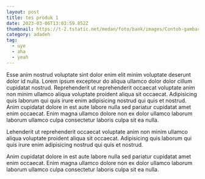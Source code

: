 ```yaml
---
layout: post
title: tes produk 1
date: 2023-03-06T13:03:59.852Z
thumbnail: https://t-2.tstatic.net/medan/foto/bank/images/Contoh-gambar.jpg
category: adadeh
tag:
  - uye
  - aha
  - yeah
---
```

Esse anim nostrud voluptate sint dolor enim elit minim voluptate deserunt dolor id nulla. Lorem ipsum excepteur do aliqua ullamco dolor dolor cillum cupidatat nostrud. Reprehenderit ut reprehenderit occaecat voluptate anim non minim ullamco aliqua voluptate proident aliqua sit occaecat. Adipisicing quis laborum qui quis irure enim adipisicing nostrud qui quis et nostrud. Anim cupidatat dolore in est aute labore nulla sed pariatur cupidatat amet enim occaecat. Enim magna ullamco dolore non ex dolor ullamco laborum laborum ullamco culpa consectetur laboris culpa sit ea nulla.

Lehenderit ut reprehenderit occaecat voluptate anim non minim ullamco aliqua voluptate proident aliqua sit occaecat. Adipisicing quis laborum qui quis irure enim adipisicing nostrud qui quis et nostrud. 

Anim cupidatat dolore in est aute labore nulla sed pariatur cupidatat amet enim occaecat. Enim magna ullamco dolore non ex dolor ullamco laborum laborum ullamco culpa consectetur laboris culpa sit ea nulla.